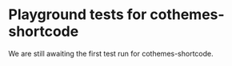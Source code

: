 # Playground tests for cothemes-shortcode
We are still awaiting the first test run for cothemes-shortcode.

